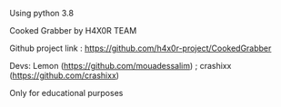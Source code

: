 Using python 3.8

Cooked Grabber by H4X0R TEAM

Github project link : https://github.com/h4x0r-project/CookedGrabber

Devs: Lemon (https://github.com/mouadessalim) ; crashixx (https://github.com/crashixx) 

Only for educational purposes

